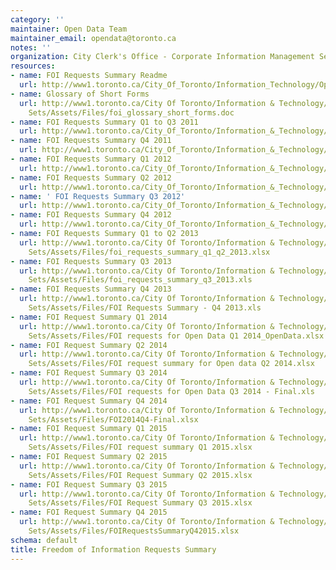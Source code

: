 ```yaml
---
category: ''
maintainer: Open Data Team
maintainer_email: opendata@toronto.ca
notes: ''
organization: City Clerk's Office - Corporate Information Management Services
resources:
- name: FOI Requests Summary Readme
  url: http://www1.toronto.ca/City_Of_Toronto/Information_Technology/Open_Data/Data_Sets/Assets/Files/FOI_Requests_Summary_Readme.xls
- name: Glossary of Short Forms
  url: http://www1.toronto.ca/City Of Toronto/Information & Technology/Open Data/Data
    Sets/Assets/Files/foi_glossary_short_forms.doc
- name: FOI Requests Summary Q1 to Q3 2011
  url: http://www1.toronto.ca/City_Of_Toronto/Information_&_Technology/Open_Data/Data_Sets/Assets/Files/FOIRequestsSummaryQ1toQ32011.xls
- name: FOI Requests Summary Q4 2011
  url: http://www1.toronto.ca/City_Of_Toronto/Information_&_Technology/Open_Data/Data_Sets/Assets/Files/FOIRequestsSummaryQ42011.xls
- name: FOI Requests Summary Q1 2012
  url: http://www1.toronto.ca/City_Of_Toronto/Information_&_Technology/Open_Data/Data_Sets/Assets/Files/FOIiRequestsSummaryQ12012.xls
- name: FOI Requests Summary Q2 2012
  url: http://www1.toronto.ca/City_Of_Toronto/Information_&_Technology/Open_Data/Data_Sets/Assets/Files/FOIRequestsSummaryQ22012.xls
- name: ' FOI Requests Summary Q3 2012'
  url: http://www1.toronto.ca/City_Of_Toronto/Information_&_Technology/Open_Data/Data_Sets/Assets/Files/FOIRequestsSummaryQ32012.xlsx
- name: FOI Requests Summary Q4 2012
  url: http://www1.toronto.ca/City_Of_Toronto/Information_&_Technology/Open_Data/Data_Sets/Assets/Files/FOIRequestsSummaryQ42012.xlsx
- name: FOI Requests Summary Q1 to Q2 2013
  url: http://www1.toronto.ca/City Of Toronto/Information & Technology/Open Data/Data
    Sets/Assets/Files/foi_requests_summary_q1_q2_2013.xlsx
- name: FOI Requests Summary Q3 2013
  url: http://www1.toronto.ca/City Of Toronto/Information & Technology/Open Data/Data
    Sets/Assets/Files/foi_requests_summary_q3_2013.xls
- name: FOI Requests Summary Q4 2013
  url: http://www1.toronto.ca/City Of Toronto/Information & Technology/Open Data/Data
    Sets/Assets/Files/FOI Requests Summary - Q4 2013.xls
- name: FOI Request Summary Q1 2014
  url: http://www1.toronto.ca/City Of Toronto/Information & Technology/Open Data/Data
    Sets/Assets/Files/FOI requests for Open Data Q1 2014_OpenData.xlsx
- name: FOI Request Summary Q2 2014
  url: http://www1.toronto.ca/City Of Toronto/Information & Technology/Open Data/Data
    Sets/Assets/Files/FOI request summary for Open data Q2 2014.xlsx
- name: FOI Request Summary Q3 2014
  url: http://www1.toronto.ca/City Of Toronto/Information & Technology/Open Data/Data
    Sets/Assets/Files/FOI requests for Open Data Q3 2014 - Final.xls
- name: FOI Request Summary Q4 2014
  url: http://www1.toronto.ca/City Of Toronto/Information & Technology/Open Data/Data
    Sets/Assets/Files/FOI2014Q4-Final.xlsx
- name: FOI Request Summary Q1 2015
  url: http://www1.toronto.ca/City Of Toronto/Information & Technology/Open Data/Data
    Sets/Assets/Files/FOI request summary Q1 2015.xlsx
- name: FOI Request Summary Q2 2015
  url: http://www1.toronto.ca/City Of Toronto/Information & Technology/Open Data/Data
    Sets/Assets/Files/FOI Request Summary Q2 2015.xlsx
- name: FOI Request Summary Q3 2015
  url: http://www1.toronto.ca/City Of Toronto/Information & Technology/Open Data/Data
    Sets/Assets/Files/FOI Request Summary Q3 2015.xlsx
- name: FOI Request Summary Q4 2015
  url: http://www1.toronto.ca/City Of Toronto/Information & Technology/Open Data/Data
    Sets/Assets/Files/FOIRequestsSummaryQ42015.xlsx
schema: default
title: Freedom of Information Requests Summary
---
```

